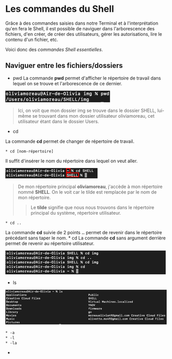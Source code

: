 # Les commandes du Shell

Grâce à des commandes saisies dans notre Terminal et à l'interprétation qu'en fera le Shell, il est possible de naviguer dans l'arborescence des fichiers, d'en créer, de créer des utilisateurs, gérer les autorisations, lire le contenu d'un fichier, etc. 

Voici donc des *commandes Shell essentielles*.

## Naviguer entre les fichiers/dossiers

* pwd
La commande **pwd** permet d'afficher le répertoire de travail dans lequel on se trouve et l'arborescence de ce dernier.

![pwd](./img/pwd.png)

> Ici, on voit que mon dossier img se trouve dans le dossier SHELL, lui-même se trouvant dans mon dossier utilisateur oliviamoreau, cet utilisateur étant dans le dossier Users.

* cd 

La commande **cd** permet de changer de répertoire de travail. 

    * cd [nom-répertoire]

Il suffit d'insérer le nom du répertoire dans lequel on veut aller. 

![cd](./img/cd.png)

> De mon répertoire principal **oliviamoreau**, j'accède à mon répertoire nommé **SHELL**. On le voit car le tilde est remplacée par le nom de mon répertoire. 
>> Le **tilde** signifie que nous nous trouvons dans le répertoire principal du système, répertoire utilisateur. 

    * cd .. 

La commande **cd** suivie de 2 points **..** permet de revenir dans le répertoire précédant sans taper le nom.
    * cd
La commande **cd** sans argument derrière permet de revenir au répertoire utilisateur.

![cd2](./img/cd2.png)


* ls

![ls](./img/ls.png)

    * -a
    * -l
    * -la
* 


